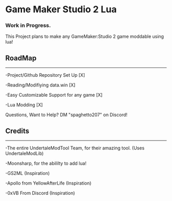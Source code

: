 # Game Maker Studio 2 Lua 
### Work in Progress.

This Project plans to make any GameMaker:Studio 2 game moddable using lua!

## RoadMap
------------------------------------------
-Project/Github Repository Set Up [X]

-Reading/Modifiying data.win [X]

-Easy Customizable Support for any game [X]

-Lua Modding [X]

Questions, Want to Help? 
DM "spaghetto207" on Discord!

## Credits
------------------------------------------
-The entire UndertaleModTool Team, for their amazing tool. (Uses UndertaleModLib)

-Moonsharp, for the abililty to add lua!

-GS2ML (Inspiration)

-Apollo from YellowAfterLife (Inspiration)

-0xVB From Discord (Inspiration)
